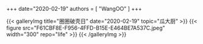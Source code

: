 +++
date="2020-02-19"
authors = [
    "WangOO"
]
+++

{{< galleryImg title="圈圈破壳日" date="2020-02-19" topic="瓜大厨" >}}
    {{< figure src="F61CBF8E-F956-4FFD-B15E-E464BE7A537C.jpeg" width="300" repo="life" >}}
{{< /galleryImg >}}
